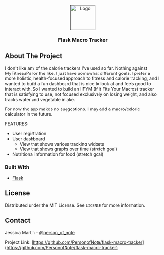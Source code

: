 <!-- PROJECT LOGO -->
<br />
<p align="center">
  <a href="">
    <img src="" alt="Logo" width="80" height="80">
  </a>

  <h3 align="center">Flask Macro Tracker</h3>


<!-- ABOUT THE PROJECT -->
## About The Project

I don't like any of the calorie trackers I've used so far. Nothing against MyFitnessPal or the like; I just have somewhat different goals. I prefer a more holistic, health-focused approach to fitness and calorie tracking, and I wanted to build a fun dashboard that is nice to look at and feels good to interact with. So I wanted to build an IIFYM (If It Fits Your Macros) tracker that is satisfying to use, not focused exclusively on losing weight, and also tracks water and vegetable intake.

For now the app makes no suggestions. I may add a macro/calorie calculator in the future.

FEATURES:
* User registration
* User dashboard
    * View that shows various tracking widgets
    * View that shows graphs over time (stretch goal)
* Nutritional information for food (stretch goal)




### Built With
* [Flask](https://flask.palletsprojects.com/en/1.1.x/)




<!-- LICENSE -->
## License

Distributed under the MIT License. See `LICENSE` for more information.



<!-- CONTACT -->
## Contact

Jessica Martin - [@person_of_note](https://twitter.com/Person_of_note)

Project Link: [https://github.com/PersonofNote/flask-macro-tracker](https://github.com/PersonofNote/flask-macro-tracker)



<!-- ACKNOWLEDGEMENTS -->
